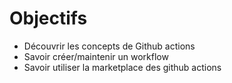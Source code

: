 <!-- .slide: -->

# Objectifs

* Découvrir les concepts de Github actions <!-- .element: class="fragment" -->
* Savoir créer/maintenir un workflow <!-- .element: class="fragment" -->
* Savoir utiliser la marketplace des github actions <!-- .element: class="fragment" -->
